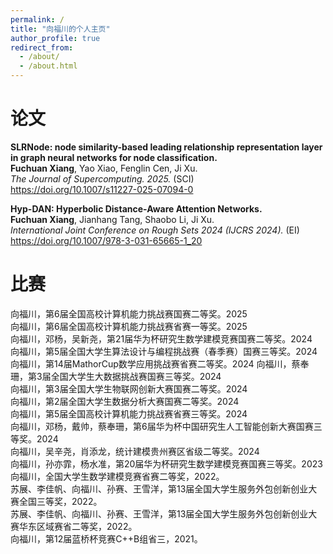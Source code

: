 ```yaml
---
permalink: /
title: "向福川的个人主页"
author_profile: true
redirect_from: 
  - /about/
  - /about.html
---
```


论文
======
**SLRNode: node similarity-based leading relationship representation layer in graph neural networks for node classification.**  
**Fuchuan Xiang**, Yao Xiao, Fenglin Cen, Ji Xu.  
*The Journal of Supercomputing. 2025.* (SCI)  
https://doi.org/10.1007/s11227-025-07094-0

**Hyp-DAN: Hyperbolic Distance-Aware Attention Networks.**   
**Fuchuan Xiang**, Jianhang Tang, Shaobo Li, Ji Xu.  
*International Joint Conference on Rough Sets 2024 (IJCRS 2024).* (EI)  
https://doi.org/10.1007/978-3-031-65665-1_20

比赛
======
向福川，第6届全国高校计算机能力挑战赛国赛二等奖。2025  
向福川，第6届全国高校计算机能力挑战赛省赛一等奖。2025  
向福川，邓杨，吴新尧，第21届华为杯研究生数学建模竞赛国赛二等奖。2024  
向福川，第5届全国大学生算法设计与编程挑战赛（春季赛）国赛三等奖。2024
向福川，第14届MathorCup数学应用挑战赛省赛二等奖。2024
向福川，蔡奉珊，第3届全国大学生大数据挑战赛国赛三等奖。2024  
向福川，第3届全国大学生物联网创新大赛国赛二等奖。2024  
向福川，第2届全国大学生数据分析大赛国赛二等奖。2024  
向福川，第5届全国高校计算机能力挑战赛省赛三等奖。2024  
向福川，邓杨，戴帅，蔡奉珊，第6届华为杯中国研究生人工智能创新大赛国赛三等奖。2024  
向福川，吴辛尧，肖添龙，统计建模贵州赛区省级二等奖。2024  
向福川，孙亦霏，杨水准，第20届华为杯研究生数学建模竞赛国赛三等奖。2023  
向福川，全国大学生数学建模竞赛省赛二等奖，2022。  
苏展、李佳帆、向福川、孙赛、王雪洋，第13届全国大学生服务外包创新创业大赛全国三等奖，2022。  
苏展、李佳帆、向福川、孙赛、王雪洋，第13届全国大学生服务外包创新创业大赛华东区域赛省二等奖，2022。  
向福川，第12届蓝桥杯竞赛C++B组省三，2021。 
